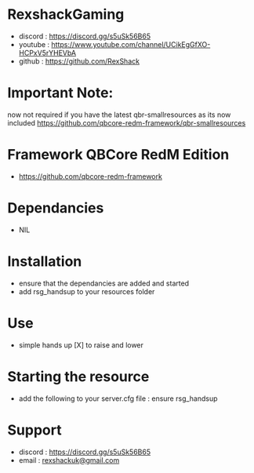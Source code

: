 # RexshackGaming
- discord : https://discord.gg/s5uSk56B65
- youtube : https://www.youtube.com/channel/UCikEgGfXO-HCPxV5rYHEVbA
- github : https://github.com/RexShack

# Important Note:
now not required if you have the latest qbr-smallresources as its now included
https://github.com/qbcore-redm-framework/qbr-smallresources

# Framework QBCore RedM Edition
- https://github.com/qbcore-redm-framework

# Dependancies
- NIL

# Installation
- ensure that the dependancies are added and started
- add rsg_handsup to your resources folder

# Use
- simple hands up [X] to raise and lower

# Starting the resource
- add the following to your server.cfg file : ensure rsg_handsup

# Support
- discord : https://discord.gg/s5uSk56B65
- email : rexshackuk@gmail.com